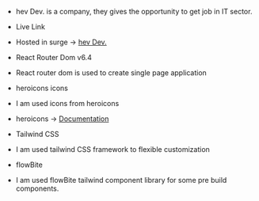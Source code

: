 + hev Dev. is a company, they gives the opportunity to get job in IT sector.

+ Live Link
+ Hosted in surge -> [hev Dev.](https://fumbling-passenger.surge.sh/)

+ React Router Dom v6.4
+ React router dom is used to create single page application

+ heroicons icons
+ I am used icons from heroicons
+ heroicons -> [Documentation](https://github.com/tailwindlabs/heroicons)

+ Tailwind CSS
+ I am used tailwind CSS framework to flexible customization

+ flowBite
+ I am used flowBite tailwind component library for some pre build components.
